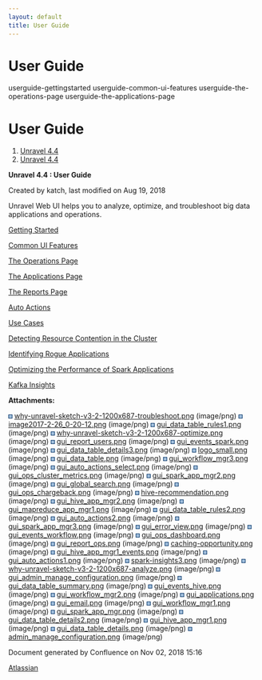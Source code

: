 ```yaml
---
layout: default
title: User Guide
---
```

  
# User Guide

<div class="toctree">

userguide-gettingstarted userguide-common-ui-features
userguide-the-operations-page userguide-the-applications-page

</div>

# User Guide

<div id="page" class="container">

<div id="main" class="container aui-page-panel">

<div id="main-header" class="container">

<div id="breadcrumb-section" class="container">

1.  [Unravel 4.4](index.html)
2.  [Unravel 4.4](Unravel-4.4_541197025.html)

</div>

**Unravel 4.4 : User Guide**

</div>

<div id="content" class="container view">

<div class="container page-metadata">

Created by katch, last modified on Aug 19, 2018

</div>

<div id="main-content" class="container wiki-content group">

<div class="container sectionColumnWrapper">

<div class="container sectionMacro">

Unravel Web UI helps you to analyze, optimize, and troubleshoot big data
applications and operations.

<div class="container sectionMacroRow">

<div class="container columnMacro">

</div>

<div class="container columnMacro">

<div class="container panel">

<div class="container panelContent">

[Getting Started](Getting-Started_541229776.html)

[Common UI Features](Common-UI-Features_541295593.html)

[The Operations Page](The-Operations-Page_541033301.html)

[The Applications Page](The-Applications-Page_541164197.html)

[The Reports Page](The-Reports-Page_539820049.html)

[Auto Actions](Auto-Actions_541328255.html)

</div>

</div>

</div>

<div class="container columnMacro">

</div>

<div class="container columnMacro">

<div class="container panel">

<div class="container panelContent">

[Use Cases](Use-Cases_541033321.html)

[Detecting Resource Contention in the
Cluster](Detecting-Resource-Contention-in-the-Cluster_541295469.html)

[Identifying Rogue
Applications](Identifying-Rogue-Applications_541164310.html)

[Optimizing the Performance of Spark
Applications](Optimizing-the-Performance-of-Spark-Applications_541295479.html)

[Kafka Insights](Kafka-Insights_541393672.html)

</div>

</div>

</div>

<div class="container columnMacro">

</div>

</div>

</div>

</div>

</div>

<div class="container pageSection group">

<div class="container pageSectionHeader">

**Attachments:**

</div>

<div class="container greybox">

![image0](images/icons/bullet_blue.gif)
[why-unravel-sketch-v3-2-1200x687-troubleshoot.png](attachments/541295329/541229646.png)
(image/png) ![image1](images/icons/bullet_blue.gif)
[image2017-2-26\_0-20-12.png](attachments/541295329/541360937.png)
(image/png) ![image2](images/icons/bullet_blue.gif)
[gui\_data\_table\_rules1.png](attachments/541295329/541131464.png)
(image/png) ![image3](images/icons/bullet_blue.gif)
[why-unravel-sketch-v3-2-1200x687-optimize.png](attachments/541295329/541295344.png)
(image/png) ![image4](images/icons/bullet_blue.gif)
[gui\_report\_users.png](attachments/541295329/541295348.png)
(image/png) ![image5](images/icons/bullet_blue.gif)
[gui\_events\_spark.png](attachments/541295329/541393593.png)
(image/png) ![image6](images/icons/bullet_blue.gif)
[gui\_data\_table\_details3.png](attachments/541295329/541393597.png)
(image/png) ![image7](images/icons/bullet_blue.gif)
[logo\_small.png](attachments/541295329/541033193.png) (image/png)
![image8](images/icons/bullet_blue.gif)
[gui\_data\_table.png](attachments/541295329/541033197.png) (image/png)
![image9](images/icons/bullet_blue.gif)
[gui\_workflow\_mgr3.png](attachments/541295329/541033201.png)
(image/png) ![image10](images/icons/bullet_blue.gif)
[gui\_auto\_actions\_select.png](attachments/541295329/541197105.png)
(image/png) ![image11](images/icons/bullet_blue.gif)
[gui\_ops\_cluster\_metrics.png](attachments/541295329/541360941.png)
(image/png) ![image12](images/icons/bullet_blue.gif)
[gui\_spark\_app\_mgr2.png](attachments/541295329/541197109.png)
(image/png) ![image13](images/icons/bullet_blue.gif)
[gui\_global\_search.png](attachments/541295329/541197113.png)
(image/png) ![image14](images/icons/bullet_blue.gif)
[gui\_ops\_chargeback.png](attachments/541295329/541131468.png)
(image/png) ![image15](images/icons/bullet_blue.gif)
[hive-recommendation.png](attachments/541295329/541164177.png)
(image/png) ![image16](images/icons/bullet_blue.gif)
[gui\_hive\_app\_mgr2.png](attachments/541295329/541328122.png)
(image/png) ![image17](images/icons/bullet_blue.gif)
[gui\_mapreduce\_app\_mgr1.png](attachments/541295329/541098688.png)
(image/png) ![image18](images/icons/bullet_blue.gif)
[gui\_data\_table\_rules2.png](attachments/541295329/541131472.png)
(image/png) ![image19](images/icons/bullet_blue.gif)
[gui\_auto\_actions2.png](attachments/541295329/541229650.png)
(image/png) ![image20](images/icons/bullet_blue.gif)
[gui\_spark\_app\_mgr3.png](attachments/541295329/541229654.png)
(image/png) ![image21](images/icons/bullet_blue.gif)
[gui\_error\_view.png](attachments/541295329/541328126.png) (image/png)
![image22](images/icons/bullet_blue.gif)
[gui\_events\_workflow.png](attachments/541295329/541131476.png)
(image/png) ![image23](images/icons/bullet_blue.gif)
[gui\_ops\_dashboard.png](attachments/541295329/541131480.png)
(image/png) ![image24](images/icons/bullet_blue.gif)
[gui\_report\_ops.png](attachments/541295329/541295352.png) (image/png)
![image25](images/icons/bullet_blue.gif)
[caching-opportunity.png](attachments/541295329/541229658.png)
(image/png) ![image26](images/icons/bullet_blue.gif)
[gui\_hive\_app\_mgr1\_events.png](attachments/541295329/541328130.png)
(image/png) ![image27](images/icons/bullet_blue.gif)
[gui\_auto\_actions1.png](attachments/541295329/541328134.png)
(image/png) ![image28](images/icons/bullet_blue.gif)
[spark-insights3.png](attachments/541295329/541328138.png) (image/png)
![image29](images/icons/bullet_blue.gif)
[why-unravel-sketch-v3-2-1200x687-analyze.png](attachments/541295329/541033205.png)
(image/png) ![image30](images/icons/bullet_blue.gif)
[gui\_admin\_manage\_configuration.png](attachments/541295329/541098692.png)
(image/png) ![image31](images/icons/bullet_blue.gif)
[gui\_data\_table\_summary.png](attachments/541295329/541164181.png)
(image/png) ![image32](images/icons/bullet_blue.gif)
[gui\_events\_hive.png](attachments/541295329/541229662.png) (image/png)
![image33](images/icons/bullet_blue.gif)
[gui\_workflow\_mgr2.png](attachments/541295329/541229666.png)
(image/png) ![image34](images/icons/bullet_blue.gif)
[gui\_applications.png](attachments/541295329/541098696.png) (image/png)
![image35](images/icons/bullet_blue.gif)
[gui\_email.png](attachments/541295329/541360945.png) (image/png)
![image36](images/icons/bullet_blue.gif)
[gui\_workflow\_mgr1.png](attachments/541295329/541164185.png)
(image/png) ![image37](images/icons/bullet_blue.gif)
[gui\_spark\_app\_mgr.png](attachments/541295329/541098700.png)
(image/png) ![image38](images/icons/bullet_blue.gif)
[gui\_data\_table\_details2.png](attachments/541295329/541197117.png)
(image/png) ![image39](images/icons/bullet_blue.gif)
[gui\_hive\_app\_mgr1.png](attachments/541295329/541131484.png)
(image/png) ![image40](images/icons/bullet_blue.gif)
[gui\_data\_table\_details.png](attachments/541295329/541295356.png)
(image/png) ![image41](images/icons/bullet_blue.gif)
[admin\_manage\_configuration.png](attachments/541295329/541164189.png)
(image/png)

</div>

</div>

</div>

</div>

<div id="footer" class="container">

<div class="container section footer-body">

Document generated by Confluence on Nov 02, 2018 15:16

<div id="footer-logo" class="container">

[Atlassian](http://www.atlassian.com/)

</div>

</div>

</div>

</div>

